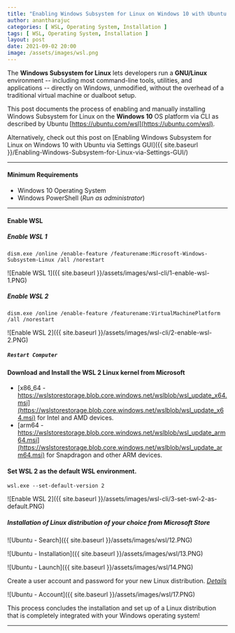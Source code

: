 ```yaml
---
title: "Enabling Windows Subsystem for Linux on Windows 10 with Ubuntu via CLI"
author: anantharajuc
categories: [ WSL, Operating System, Installation ]
tags: [ WSL, Operating System, Installation ]
layout: post
date: 2021-09-02 20:00
image: /assets/images/wsl.png
---
```


The **Windows Subsystem for Linux** lets developers run a **GNU/Linux** environment -- including most command-line tools, utilities, and applications -- directly on Windows, unmodified, without the overhead of a traditional virtual machine or dualboot setup.

This post documents the process of enabling and manually installing Windows Subsystem for Linux on the **Windows 10** OS platform via CLI as described by Ubuntu [https://ubuntu.com/wsl](https://ubuntu.com/wsl).

Alternatively, check out this post on [Enabling Windows Subsystem for Linux on Windows 10 with Ubuntu via Settings GUI]({{ site.baseurl }}/Enabling-Windows-Subsystem-for-Linux-via-Settings-GUI/)  

---

#### Minimum Requirements

- Windows 10 Operating System 
- Windows PowerShell (*Run as administrator*)
---

#### Enable WSL

##### Enable WSL 1

```shell
dism.exe /online /enable-feature /featurename:Microsoft-Windows-Subsystem-Linux /all /norestart
```

![Enable WSL 1]({{ site.baseurl }}/assets/images/wsl-cli/1-enable-wsl-1.PNG)   

##### Enable WSL 2

```shell
dism.exe /online /enable-feature /featurename:VirtualMachinePlatform /all /norestart
```

![Enable WSL 2]({{ site.baseurl }}/assets/images/wsl-cli/2-enable-wsl-2.PNG)  

##### `Restart Computer`

#### Download and Install the WSL 2 Linux kernel from Microsoft

- [x86_64 - https://wslstorestorage.blob.core.windows.net/wslblob/wsl_update_x64.msi](https://wslstorestorage.blob.core.windows.net/wslblob/wsl_update_x64.msi) for Intel and AMD devices.  
- [arm64 - https://wslstorestorage.blob.core.windows.net/wslblob/wsl_update_arm64.msi](https://wslstorestorage.blob.core.windows.net/wslblob/wsl_update_arm64.msi) for Snapdragon and other ARM devices.  

#### Set WSL 2 as the default WSL environment.

```shell
wsl.exe --set-default-version 2
```

![Enable WSL 2]({{ site.baseurl }}/assets/images/wsl-cli/3-set-swl-2-as-default.PNG) 

##### Installation of Linux distribution of your choice from Microsoft Store

![Ubuntu - Search]({{ site.baseurl }}/assets/images/wsl/12.PNG)  

![Ubuntu - Installation]({{ site.baseurl }}/assets/images/wsl/13.PNG)  

![Ubuntu - Launch]({{ site.baseurl }}/assets/images/wsl/14.PNG)  

Create a user account and password for your new Linux distribution. [*Details*](https://docs.microsoft.com/en-us/windows/wsl/user-support)  

![Ubuntu - Account]({{ site.baseurl }}/assets/images/wsl/17.PNG)  

This process concludes the installation and set up of a Linux distribution that is completely integrated with your Windows operating system!

---